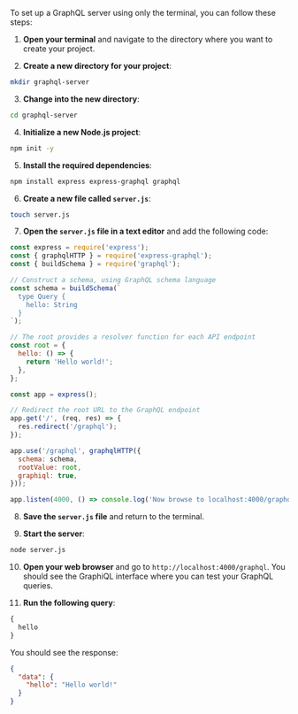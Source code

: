 To set up a GraphQL server using only the terminal, you can follow these steps:

1. **Open your terminal** and navigate to the directory where you want to create your project.

2. **Create a new directory for your project**:
```bash
mkdir graphql-server
```

3. **Change into the new directory**:
```bash
cd graphql-server
```

4. **Initialize a new Node.js project**:
```bash
npm init -y
```

5. **Install the required dependencies**:
```bash
npm install express express-graphql graphql
```

6. **Create a new file called `server.js`**:
```bash
touch server.js
```

7. **Open the `server.js` file in a text editor** and add the following code:

```javascript
const express = require('express');
const { graphqlHTTP } = require('express-graphql');
const { buildSchema } = require('graphql');

// Construct a schema, using GraphQL schema language
const schema = buildSchema(`
  type Query {
    hello: String
  }
`);

// The root provides a resolver function for each API endpoint
const root = {
  hello: () => {
    return 'Hello world!';
  },
};

const app = express();

// Redirect the root URL to the GraphQL endpoint
app.get('/', (req, res) => {
  res.redirect('/graphql');
});

app.use('/graphql', graphqlHTTP({
  schema: schema,
  rootValue: root,
  graphiql: true,
}));

app.listen(4000, () => console.log('Now browse to localhost:4000/graphql'));

```

8. **Save the `server.js` file** and return to the terminal.

9. **Start the server**:
```bash
node server.js
```

10. **Open your web browser** and go to `http://localhost:4000/graphql`. You should see the GraphiQL interface where you can test your GraphQL queries.

11. **Run the following query**:
```graphql
{
  hello
}
```

You should see the response:
```json
{
  "data": {
    "hello": "Hello world!"
  }
}
```
